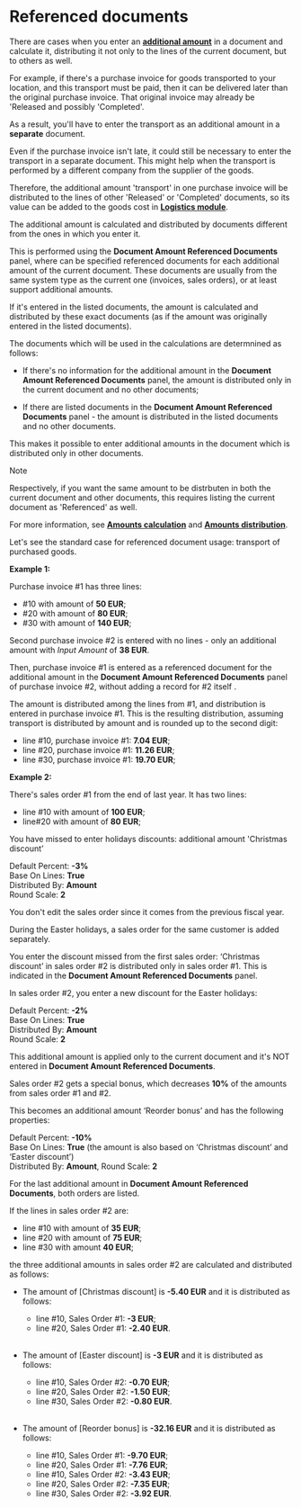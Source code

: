 # Referenced documents

There are cases when you enter an **[additional amount](/advanced/document-amounts/index.md)** in a document and calculate it, distributing it not only to the lines of the current document, but to others as well. 

For example, if there's a purchase invoice for goods transported to your location, and this transport must be paid, then it can be delivered later than the original purchase invoice. That original invoice may already be 'Released and possibly 'Completed'. 

As a result, you'll have to enter the transport as an additional amount in a **separate** document.

Even if the purchase invoice isn't late, it could still be necessary to enter the transport in a separate document. This might help when the transport is performed by a different company from the supplier of the goods. 

Therefore, the additional amount 'transport' in one purchase invoice will be distributed to the lines of other 'Released' or 'Completed' documents, so its value can be added to the goods cost in **[Logistics module](/modules/logistics/index.md)**.

The additional amount is calculated and distributed by documents different from the ones in which you enter it. 

This is performed using the **Document Amount Referenced Documents** panel, where can be specified referenced documents for each additional amount of the current document. These documents are usually from the same system type as the current one (invoices, sales orders), or at least support additional amounts. 

If it's entered in the listed documents, the amount is calculated and distributed by these exact documents (as if the amount was originally entered in the listed documents).  

The documents which will be used in the calculations are determnined as follows:

- If there's no information for the additional amount in the **Document Amount Referenced Documents** panel, the amount is distributed only in the current document and no other documents;

- If there are listed documents in the **Document Amount Referenced Documents** panel - the amount is distributed in the listed documents and no other documents.

This makes it possible to enter additional amounts in the document which is distributed only in other documents.

> [!NOTE] 
> 
> Respectively, if you want the same amount to be distrbuten in both the current document and other documents, this requires listing the current document as 'Referenced' as well. 

For more information, see **[Amounts calculation](/advanced/document-amounts/amounts-calculation/index.md)** and **[Amounts distribution](/advanced/document-amounts/amounts-distribution/index.md)**.

Let's see the standard case for referenced document usage: transport of purchased goods. 

**Example 1:**

Purchase invoice #1 has three lines: 

- #10 with amount of **50 EUR**; <br>
- #20 with amount of **80 EUR**; <br>
- #30 with amount of **140 EUR**; <br>

Second purchase invoice #2 is entered with no lines - only an additional amount with _Input Amount_ of **38 EUR**. 

Then, purchase invoice #1 is entered as a referenced document for the additional amount in the **Document Amount Referenced Documents** panel of purchase invoice #2, without adding a record for #2 itself .

The amount is distributed among the lines from #1, and distribution is entered in purchase invoice #1. This is the resulting distribution, assuming transport is distributed by amount and is rounded up to the second digit:

- line #10, purchase invoice #1: **7.04 EUR**; <br>
- line #20, purchase invoice #1: **11.26 EUR**; <br>
- line #30, purchase invoice #1: **19.70 EUR**; <br>

**Example 2:**

There's sales order #1 from the end of last year. It has two lines: 

- line #10 with amount of **100 EUR**; <br> 
- line#20 with amount of **80 EUR**; <br> 

You have missed to enter holidays discounts: additional amount 'Christmas discount’

Default Percent: **-3%** <br> Base On Lines: **True** <br>  Distributed By: **Amount** <br>  Round Scale: **2** 

You don't edit the sales order since it comes from the previous fiscal year. 

During the Easter holidays, a sales order for the same customer is added separately.

You enter the discount missed from the first sales order: ‘Christmas discount’ in sales order #2 is distributed only in sales order #1. This is indicated in the **Document Amount Referenced Documents** panel. 

In sales order #2, you enter a new discount for the Easter holidays:

Default Percent: **-2%** <br> Base On Lines: **True** <br>  Distributed By: **Amount** <br> Round Scale: **2** 

This additional amount is applied only to the current document and it's NOT entered in **Document Amount Referenced Documents**. 

Sales order #2 gets a special bonus, which decreases **10%** of the amounts from sales order #1 and #2. 

This becomes an additional amount ‘Reorder bonus’ and has the following properties: 

Default Percent: **-10%** <br>
Base On Lines: **True** (the amount is also based on ‘Christmas discount’ and ‘Easter discount’) <br> 
Distributed By: **Amount**, Round Scale: **2**

For the last additional amount in **Document Amount Referenced Documents**, both orders are listed.

If the lines in sales order #2 are: 

- line #10 with amount of **35 EUR**; <br>
- line #20 with amount of **75 EUR**; <br> 
- line #30 with amount **40 EUR**; <br> 

the three additional amounts in sales order #2 are calculated and distributed as follows:

- The amount of [Christmas discount] is **-5.40 EUR** and it is distributed as follows: <br>

    - line #10, Sales Order #1: **-3 EUR**;<br>
    - line #20, Sales Order #1: **-2.40 EUR**.<br><br>

- The amount of [Easter discount] is **-3 EUR** and it is distributed as follows:

    - line #10, Sales Order #2: **-0.70 EUR**;
    - line #20, Sales Order #2: **-1.50 EUR**;
    - line #30, Sales Order #2: **-0.80 EUR**.<br><br>

- The amount of [Reorder bonus] is **-32.16 EUR** and it is distributed as follows:

    - line #10, Sales Order #1: **-9.70 EUR**;
    - line #20, Sales Order #1: **-7.76 EUR**;
    - line #10, Sales Order #2: **-3.43 EUR**;
    - line #20, Sales Order #2: **-7.35 EUR**;
    - line #30, Sales Order #2: **-3.92 EUR**.
